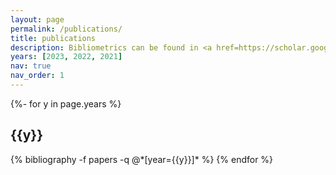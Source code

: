 ```yaml
---
layout: page
permalink: /publications/
title: publications
description: Bibliometrics can be found in <a href=https://scholar.google.com/citations?user=-NPCrhcAAAAJ>Google Scholar</a>.
years: [2023, 2022, 2021]
nav: true
nav_order: 1
---
```

<!-- _pages/publications.md -->
<div class="publications">

{%- for y in page.years %}
  <h2 class="year">{{y}}</h2>
  {% bibliography -f papers -q @*[year={{y}}]* %}
{% endfor %}

</div>
